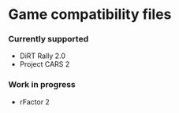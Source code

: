 # Game compatibility files

### Currently supported

* DiRT Rally 2.0
* Project CARS 2

### Work in progress

* rFactor 2
